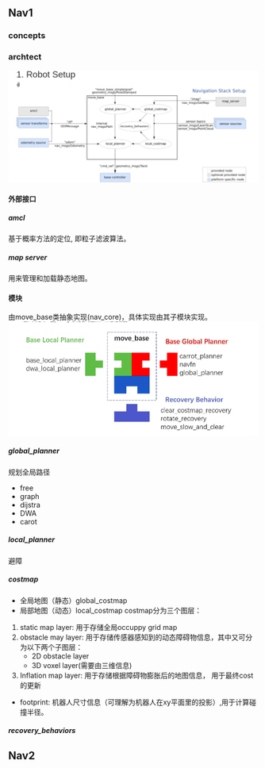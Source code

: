 ## Nav1
### concepts

### archtect
![lanelet2_arch](../../Resourse/ros_nav_arch.png)
#### 外部接口
##### amcl
基于概率方法的定位, 即粒子滤波算法。
##### map server
用来管理和加载静态地图。
#### 模块
由move_base类抽象实现(nav_core)，具体实现由其子模块实现。
![move_base_arch](../../Resourse/move_base.png)
##### global_planner
规划全局路径
- free
- graph
- dijstra
- DWA
- carot
##### local_planner
避障

##### costmap
- 全局地图（静态）global_costmap
- 局部地图（动态）local_costmap
costmap分为三个图层：
1. static map layer: 用于存储全局occuppy grid map
2. obstacle may layer: 用于存储传感器感知到的动态障碍物信息，其中又可分为以下两个子图层：
	- 2D obstacle layer
	- 3D voxel layer(需要由三维信息)
3. Inflation map layer: 用于存储根据障碍物膨胀后的地图信息， 用于最终cost的更新
- footprint: 机器人尺寸信息（可理解为机器人在xy平面里的投影）,用于计算碰撞半径。
##### recovery_behaviors

## Nav2
